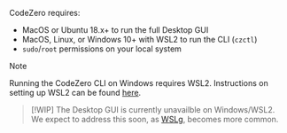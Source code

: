 CodeZero requires:

* MacOS or Ubuntu 18.x+ to run the full Desktop GUI
* MacOS, Linux, or Windows 10+ with WSL2 to run the CLI (`czctl`)
* `sudo`/`root` permissions on your local system

> [!NOTE]
> Running the CodeZero CLI on Windows requires WSL2. Instructions on setting up WSL2 can be found [here](https://docs.microsoft.com/en-us/windows/wsl/install).

> [!WIP]
> The Desktop GUI is currently unavailble on Windows/WSL2. We expect to address this soon, as [WSLg](https://github.com/microsoft/wslg), becomes more common.
